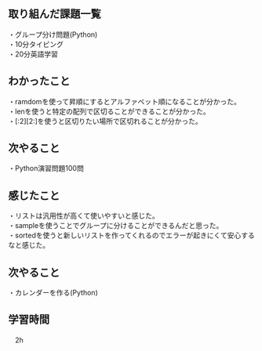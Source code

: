 ## 取り組んだ課題一覧
・グループ分け問題(Python)
<br>・10分タイピング
<br>・20分英語学習


## わかったこと
・ramdomを使って昇順にするとアルファベット順になることが分かった。
<br>・lenを使うと特定の配列で区切ることができることが分かった。
<br>・[:2][2:]を使うと区切りたい場所で区切れることが分かった。
## 次やること
・Python演習問題100問

## 感じたこと
・リストは汎用性が高くて使いやすいと感じた。
<br>・sampleを使うことでグループに分けることができるんだと思った。
<br>・sortedを使うと新しいリストを作ってくれるのでエラーが起きにくて安心するなと感じた。

## 次やること
・カレンダーを作る(Python)

## 学習時間
　2h
